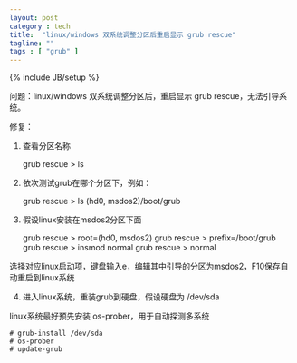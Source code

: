 ```yaml
---
layout: post
category : tech
title:  "linux/windows 双系统调整分区后重启显示 grub rescue"
tagline: ""
tags : [ "grub" ] 
---
```

{% include JB/setup %}

问题：linux/windows 双系统调整分区后，重启显示 grub rescue，无法引导系统。

修复：

1. 查看分区名称

    grub rescue > ls

2. 依次测试grub在哪个分区下，例如：

    grub rescue > ls (hd0, msdos2)/boot/grub

3. 假设linux安装在msdos2分区下面

    grub rescue > root=(hd0, msdos2)
    grub rescue > prefix=/boot/grub
    grub rescue > insmod normal
    grub rescue > normal

选择对应linux启动项，键盘输入e，编辑其中引导的分区为msdos2，F10保存自动重启到linux系统

4. 进入linux系统，重装grub到硬盘，假设硬盘为 /dev/sda

linux系统最好预先安装 os-prober，用于自动探测多系统
   
    # grub-install /dev/sda
    # os-prober
    # update-grub
